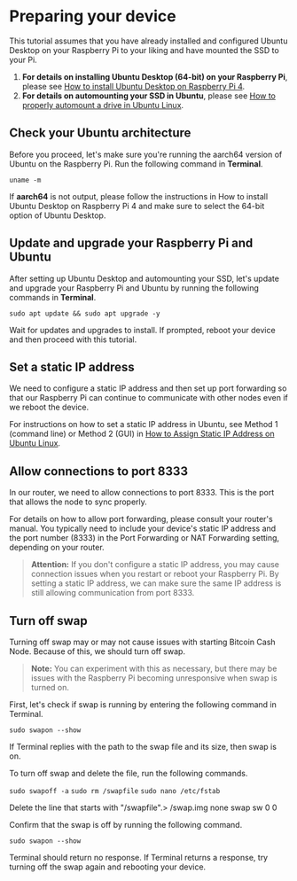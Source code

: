 # Preparing your device

This tutorial assumes that you have already installed and configured Ubuntu Desktop on your Raspberry Pi to your liking and have mounted the SSD to your Pi.

1. **For details on installing Ubuntu Desktop (64-bit) on your Raspberry Pi**, please see [How to install Ubuntu Desktop on Raspberry Pi 4](https://ubuntu.com/tutorials/how-to-install-ubuntu-desktop-on-raspberry-pi-4#1-overview).
2. **For details on automounting your SSD in Ubuntu**, please see [How to properly automount a drive in Ubuntu Linux](https://www.techrepublic.com/article/how-to-properly-automount-a-drive-in-ubuntu-linux/).

## Check your Ubuntu architecture

Before you proceed, let's make sure you're running the aarch64 version of Ubuntu on the Raspberry Pi. Run the following command in **Terminal**.

`uname -m`

If **aarch64** is not output, please follow the instructions in How to install Ubuntu Desktop on Raspberry Pi 4 and make sure to select the 64-bit option of Ubuntu Desktop.

## Update and upgrade your Raspberry Pi and Ubuntu

After setting up Ubuntu Desktop and automounting your SSD, let's update and upgrade your Raspberry Pi and Ubuntu by running the following commands in **Terminal**.

`sudo apt update && sudo apt upgrade -y`

Wait for updates and upgrades to install. If prompted, reboot your device and then proceed with this tutorial.

## Set a static IP address
We need to configure a static IP address and then set up port forwarding so that our Raspberry Pi can continue to communicate with other nodes even if we reboot the device. 

For instructions on how to set a static IP address in Ubuntu, see Method 1 (command line) or Method 2 (GUI) in [How to Assign Static IP Address on Ubuntu Linux](https://itsfoss.com/static-ip-ubuntu/).

## Allow connections to port 8333
In our router, we need to allow connections to port 8333. This is the port that allows the node to sync properly. 

For details on how to allow port forwarding, please consult your router's manual. You typically need to include your device's static IP address and the port number (8333) in the Port Forwarding or NAT Forwarding setting, depending on your router.

> **Attention:** If you don't configure a static IP address, you may cause connection issues when you restart or reboot your Raspberry Pi. By setting a static IP address, we can make sure the same IP address is still allowing communication from port 8333.

## Turn off swap
Turning off swap may or may not cause issues with starting Bitcoin Cash Node. Because of this, we should turn off swap.

> **Note:** You can experiment with this as necessary, but there may be issues with the Raspberry Pi becoming unresponsive when swap is turned on.

First, let's check if swap is running by entering the following command in Terminal.

`sudo swapon --show`

If Terminal replies with the path to the swap file and its size, then swap is on.

To turn off swap and delete the file, run the following commands.

`sudo swapoff -a`
`sudo rm /swapfile`
`sudo nano /etc/fstab`

Delete the line that starts with "/swapfile".> /swap.img       none    swap    sw      0       0

Confirm that the swap is off by running the following command.

`sudo swapon --show`

Terminal should return no response. If Terminal returns a response, try turning off the swap again and rebooting your device.